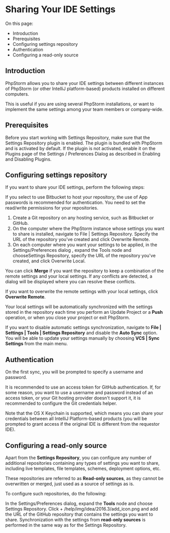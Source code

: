 # Sharing Your IDE Settings

On this page:

- Introduction
- Prerequisites
- Configuring settings repository
- Authentication
- Configuring a read-only source

## Introduction

PhpStorm allows you to share your IDE settings between different instances of PhpStorm (or other IntelliJ platform-based) products installed on different computers.

This is useful if you are using several PhpStorm installations, or want to implement the same settings among your team members or company-wide.

## Prerequisites

Before you start working with Settings Repository, make sure that the Settings Repository plugin is enabled. The plugin is bundled with PhpStorm and is activated by default. If the plugin is not activated, enable it on the Plugins page of the Settings / Preferences Dialog as described in Enabling and Disabling Plugins.

## Configuring settings repository

If you want to share your IDE settings, perform the following steps:

If you select to use Bitbucket to host your repository, the use of App passwords is recommended for authentication. You need to set the read/write permissions for your repositories.
1. Create a Git repository on any hosting service, such as Bitbucket or GitHub.
2. On the computer where the PhpStorm instance whose settings you want to share is installed, navigate to File | Settings Repository. Specify the URL of the repository you've created and click Overwrite Remote.
3. On each computer where you want your settings to be applied, in the Settings/Preferences dialog , expand the Tools node and chooseSettings Repository, specify the URL of the repository you've created, and click Overwrite Local.

You can click **Merge** if you want the repository to keep a combination of the remote settings and your local settings. If any conflicts are detected, a dialog will be displayed where you can resolve these conflicts.

If you want to overwrite the remote settings with your local settings, click **Overwrite Remote**.

Your local settings will be automatically synchronized with the settings stored in the repository each time you perform an Update Project or a **Push** operation, or when you close your project or exit PhpStorm.

If you want to disable automatic settings synchronization, navigate to **File | Settings | Tools | Settings Repository** and disable the **Auto Sync** option. You will be able to update your settings manually by choosing **VCS | Sync Settings** from the main menu.

## Authentication

On the first sync, you will be prompted to specify a username and password.

It is recommended to use an access token for GitHub authentication. If, for some reason, you want to use a username and password instead of an access token, or your Git hosting provider doesn't support it, it is recommended to configure the Git credentials helper.

Note that the OS X Keychain is supported, which means you can share your credentials between all IntelliJ Platform-based products (you will be prompted to grant access if the original IDE is different from the requestor IDE).

## Configuring a read-only source

Apart from the **Settings Repository**, you can configure any number of additional repositories containing any types of settings you want to share, including live templates, file templates, schemes, deployment options, etc.

These repositories are referred to as **Read-only sources**, as they cannot be overwritten or merged, just used as a source of settings as is.

To configure such repositories, do the following:

In the Settings/Preferences dialog, expand the **Tools** node and choose Settings Repository.
Click + /help/img/idea/2016.3/add_icon.png and add the URL of the GitHub repository that contains the settings you want to share.
Synchronization with the settings from **read-only sources** is performed in the same way as for the Settings Repository.
